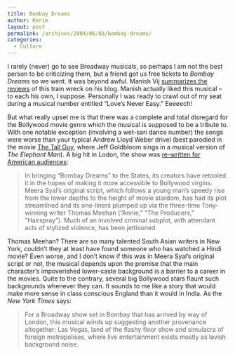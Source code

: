 ```yaml
---
title: Bombay Dreams
author: Kerim
layout: post
permalink: /archives/2004/06/03/bombay-dreams/
categories:
  - Culture
---
```

I rarely (never) go to see Broadway musicals, so perhaps I am not the best person to be criticizing them, but a friend got us free tickets to *Bombay Dreams* so we went. It was beyond awful. Manish Vij <a href="http://www.vij.com/archive/the_bombay_dreams_reviews_train_wreck.html" onclick="_gaq.push(['_trackEvent', 'outbound-article', 'http://www.vij.com/archive/the_bombay_dreams_reviews_train_wreck.html', 'summarizes the reviews']);" >summarizes the reviews</a> of this train wreck on his blog. Manish actually liked this musical &#8211; to each his own, I suppose. Personally I was ready to crawl out of my seat during a musical number entitled &#8220;Love&#8217;s Never Easy.&#8221; Eeeeech!

But what really upset me is that there was a complete and total disregard for the Bollywood movie genre which the musical is supposed to be a tribute to. With one notable exception (involving a wet-sari dance number) the songs were worse than your typical Andrew Lloyd Weber drivel (best parodied in the movie <a href="http://www.imdb.com/title/tt0098436/" onclick="_gaq.push(['_trackEvent', 'outbound-article', 'http://www.imdb.com/title/tt0098436/', 'The Tall Guy']);" >The Tall Guy</a>, where Jeff Goldbloom sings in a musical version of *The Elephant Man*). A big hit in Lodon, the show was <a href="http://www.nytimes.com/2004/04/30/theater/reviews/30BOMB.html?ei=5007&#038;en=b7823b88720204d3&#038;ex=1398657600&#038;partner=USERLAND&#038;pagewanted=print&#038;position=" onclick="_gaq.push(['_trackEvent', 'outbound-article', 'http://www.nytimes.com/2004/04/30/theater/reviews/30BOMB.html?ei=5007&en=b7823b88720204d3&ex=1398657600&partner=USERLAND&pagewanted=print&position=', 're-written for American audiences']);" >re-written for American audiences</a>:

> In bringing &#8220;Bombay Dreams&#8221; to the States, its creators have retooled it in the hopes of making it more accessible to Bollywood virgins. Meera Syal&#8217;s original script, which follows a young man&#8217;s speedy rise from the lower depths to the height of movie stardom, has had its plot streamlined and its one-liners plumped up via the three-time Tony-winning writer Thomas Meehan (&#8220;Annie,&#8221; &#8220;The Producers,&#8221; &#8220;Hairspray&#8221;). Much of an involved criminal subplot, with attendant acts of stylized violence, has been jettisoned.

Thomas Meehan? There are so many talented South Asian writers in New York, couldn&#8217;t they at least have found someone who has watched a Hindi movie? Even worse, and I don&#8217;t know if this was in Meera Syal&#8217;s original script or not, the musical depends upon the premise that the main character&#8217;s impoverished lower-caste background is a barrier to a career in the movies. Quite to the contrary, several big Bollywood stars flaunt such backgrounds whenever they can. It sounds to me like a story that would make more sense in class conscious England than it would in India. As the *New York Times* says:

> For a Broadway show set in Bombay that has arrived by way of London, this musical winds up suggesting another provenance altogether: Las Vegas, land of the flashy floor show and simulacra of foreign metropolises, where live entertainment exists mostly as lavish background noise.

